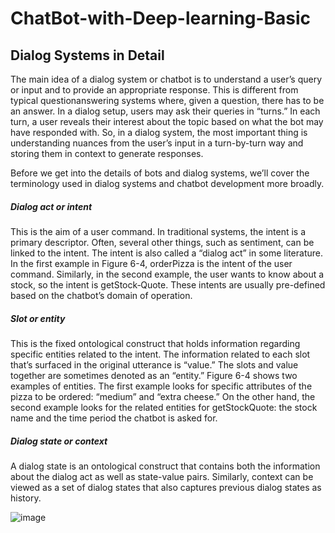 # ChatBot-with-Deep-learning-Basic

## Dialog Systems in Detail

The main idea of a dialog system or chatbot is to understand a user’s query or input and to provide an appropriate response. This is different from typical questionanswering systems where, given a question, there has to be an answer. In a dialog setup, users may ask their queries in “turns.” In each turn, a user reveals their interest about the topic based on what the bot may have responded with. So, in a dialog system, the most important thing is understanding nuances from the user’s input in a turn-by-turn way and storing them in context to generate responses.

Before we get into the details of bots and dialog systems, we’ll cover the terminology used in dialog systems and chatbot development more broadly.

##### Dialog act or intent

This is the aim of a user command. In traditional systems, the intent is a primary descriptor. Often, several other things, such as sentiment, can be linked to the intent. The intent is also called a “dialog act” in some literature. In the first example in Figure 6-4, orderPizza is the intent of the user command. Similarly, in the second example, the user wants to know about a stock, so the intent is getStock‐Quote. These intents are usually pre-defined based on the chatbot’s domain of operation.

##### Slot or entity

This is the fixed ontological construct that holds information regarding specific entities related to the intent. The information related to each slot that’s surfaced
in the original utterance is “value.” The slots and value together are sometimes denoted as an “entity.” Figure 6-4 shows two examples of entities. The first example looks for specific attributes of the pizza to be ordered: “medium” and “extra cheese.” On the other hand, the second example looks for the related entities for
getStockQuote: the stock name and the time period the chatbot is asked for.

##### Dialog state or context

A dialog state is an ontological construct that contains both the information about the dialog act as well as state-value pairs. Similarly, context can be viewed as a set of dialog states that also captures previous dialog states as history.

![image](https://user-images.githubusercontent.com/76576719/128008205-2e4ba706-5686-43b3-ba54-08f80accdbf6.png)
